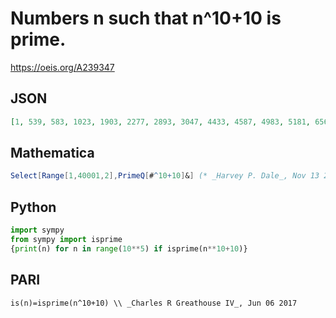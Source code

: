 # Numbers n such that n^10\+10 is prime\.
https://oeis.org/A239347
## JSON
```JSON
[1, 539, 583, 1023, 1903, 2277, 2893, 3047, 4433, 4587, 4983, 5181, 6567, 7271, 7359, 10857, 10989, 11341, 12221, 12507, 13167, 13277, 13453, 13739, 14443, 14729, 17347, 17919, 17941, 18381, 19151, 19437, 19481, 21131, 21197, 21307, 22561, 23331, 24871, 25003, 25289, 27643, 28391, 29161, 29469, 31339, 33077, 35057, 36597]
```
## Mathematica
```Mathematica
Select[Range[1,40001,2],PrimeQ[#^10+10]&] (* _Harvey P. Dale_, Nov 13 2021 *)
```
## Python
```Python
import sympy
from sympy import isprime
{print(n) for n in range(10**5) if isprime(n**10+10)}
```
## PARI
```PARI
is(n)=isprime(n^10+10) \\ _Charles R Greathouse IV_, Jun 06 2017
```
